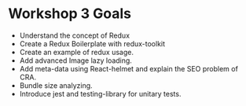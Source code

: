 # Workshop 3 Goals

- Understand the concept of Redux
- Create a Redux Boilerplate with redux-toolkit
- Create an example of redux usage.
- Add advanced Image lazy loading.
- Add meta-data using React-helmet and explain the SEO problem of CRA.
- Bundle size analyzing.
- Introduce jest and testing-library for unitary tests.
